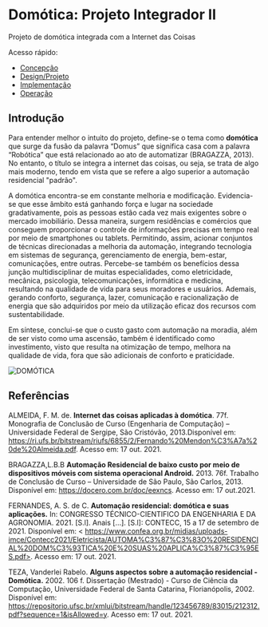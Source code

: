 # Domótica: Projeto Integrador II

Projeto de domótica integrada com a Internet das Coisas

Acesso rápido:
  - [Concepção](./concepcao.md)
  - [Design/Projeto](./design.md)
  - [Implementação](./implementação.md)
  - [Operação](./operacao.md)


## Introdução

Para entender melhor o intuito do projeto, define-se o tema como **domótica** que surge da fusão da palavra “Domus” que significa casa com a palavra “Robótica” que está relacionado ao ato de automatizar (BRAGAZZA, 2013). No entanto, o título se integra a internet das coisas, ou seja, se trata de algo mais moderno, tendo em vista que se refere a algo superior a automação residencial "padrão".

A domótica encontra-se em constante melhoria e modificação. 
Evidencia-se que esse âmbito está ganhando força e lugar na sociedade gradativamente, pois as pessoas estão cada vez mais exigentes sobre o mercado imobiliário. 
Dessa maneira, surgem residências e comércios que conseguem proporcionar o controle de informações precisas em tempo real por meio de smartphones ou tablets. Permitindo, assim, acionar conjuntos de técnicas direcionadas a melhoria da automação, integrando tecnologia em sistemas de segurança, gerenciamento de energia, bem-estar, comunicações, entre outras. 
Percebe-se também os benefícios dessa junção multidisciplinar de muitas especialidades, como eletricidade, mecânica, psicologia, telecomunicações, informática e medicina, resultando na qualidade de vida para seus moradores e usuários. Ademais, gerando conforto, segurança, lazer, comunicação e racionalização de energia que são adquiridos por meio da utilização eficaz dos recursos com sustentabilidade.

Em síntese, conclui-se que o custo gasto com automação na moradia, além de ser visto como uma ascensão, também é identificado como investimento, visto que resulta na otimização de tempo, melhora na qualidade de vida, fora que são adicionais de conforto e praticidade.

         
![DOMÓTICA](https://vidacelular.com.br/wp-content/uploads/2021/02/home-4100193_1280.jpg)
## Referências 

ALMEIDA, F. M. de. **Internet das coisas aplicadas à domótica**. 77f. Monografia de Conclusão de Curso (Engenharia de Computação) – Universidade Federal de Sergipe, São Cristóvão, 2013.Disponível em: <https://ri.ufs.br/bitstream/riufs/6855/2/Fernando%20Mendon%C3%A7a%20de%20Almeida.pdf>. Acesso em: 17 out. 2021.

BRAGAZZA,L.B.B **Automação Residencial de baixo custo por meio de dispositivos móveis com
sistema operacional Android.** 2013. 76f. Trabalho de Conclusão de Curso – Universidade de São
Paulo, São Carlos, 2013. Disponível em: <https://docero.com.br/doc/eexncs>. Acesso em: 17 out.2021.

FERNANDES, A. S. de C. **Automação residencial: domótica e suas aplicações.** In: CONGRESSO TÉCNICO-CIENTIFICO DA ENGENHARIA E DA AGRONOMIA. 2021. [S.l]. Anais [...]. [S.l]: CONTECC, 15 a 17 de setembro de 2021. Disponível em: < https://www.confea.org.br/midias/uploads-imce/Contecc2021/Eletricista/AUTOMA%C3%87%C3%83O%20RESIDENCIAL%20DOM%C3%93TICA%20E%20SUAS%20APLICA%C3%87%C3%95ES.pdf>. Acesso em: 17 out. 2021.

TEZA, Vanderlei Rabelo. **Alguns aspectos sobre a automação residencial - Domótica.** 2002. 106 f. Dissertação (Mestrado) - Curso de Ciência da Computação, Universidade Federal de Santa Catarina, Florianópolis, 2002. Disponível em: <https://repositorio.ufsc.br/xmlui/bitstream/handle/123456789/83015/212312.pdf?sequence=1&isAllowed=y>.  Acesso em: 17 out. 2021.
